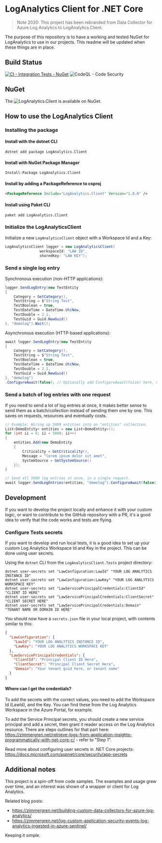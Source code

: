 # LogAnalytics Client for .NET Core
> Note 2020: This project has been rebranded from Data Collector for Azure Log Analytics to LogAnalytics.Client.

The purpose of this repository is to have a working and tested NuGet for LogAnalytics to use in our projects.
This readme will be updated when these things are in place.

## Build Status
[![CI - Integration Tests - NuGet](https://github.com/Zimmergren/LogAnalytics.Client/workflows/CI/badge.svg)](https://www.nuget.org/packages/loganalytics.client)
![CodeQL - Code Security](https://github.com/Zimmergren/LogAnalytics.Client/workflows/CodeQL/badge.svg)

## NuGet
The ![LogAnalytics.Client](https://www.nuget.org/packages/loganalytics.client) is available on NuGet.

## How to use the LogAnalytics Client

### Installing the package

#### Install with the dotnet CLI
```
dotnet add package LogAnalytics.Client
```

#### Install with NuGet Package Manager
```
Install-Package LogAnalytics.Client
```

#### Install by adding a PackageReference to csproj
```xml
<PackageReference Include="LogAnalytics.Client" Version="1.0.0" />
```

#### Install using Paket CLI
```
paket add LogAnalytics.Client
```

### Initialize the LogAnalyticsClient

Initialize a new `LogAnalyticsClient` object with a Workspace Id and a Key:
```csharp
LogAnalyticsClient logger = new LogAnalyticsClient(
                workspaceId: "LAW ID",
                sharedKey: "LAW KEY");
```

### Send a single log entry
Synchronous execution (non-HTTP applications):
```csharp
logger.SendLogEntry(new TestEntity
{
    Category = GetCategory(),
    TestString = $"String Test",
    TestBoolean = true,
    TestDateTime = DateTime.UtcNow,
    TestDouble = 2.1,
    TestGuid = Guid.NewGuid()
}, "demolog").Wait();
```

Asynchronous execution (HTTP-based applications):
```csharp
await logger.SendLogEntry(new TestEntity
{
    Category = GetCategory(),
    TestString = $"String Test",
    TestBoolean = true,
    TestDateTime = DateTime.UtcNow,
    TestDouble = 2.1,
    TestGuid = Guid.NewGuid()
}, "demolog")
.ConfigureAwait(false); // Optionally add ConfigureAwait(false) here, depending on your scenario
```

### Send a batch of log entries with one request
If you need to send a lot of log entries at once, it makes better sense to send them as a batch/collection instead of sending them one by one. This saves on requests, resources and eventually costs. 

```csharp
// Example: Wiring up 5000 entities into an "entities" collection.
List<DemoEntity> entities = new List<DemoEntity>();
for (int ii = 0; ii < 5000; ii++)
{
    entities.Add(new DemoEntity
    {
        Criticality = GetCriticality(),
        Message = "lorem ipsum dolor sit amet",
        SystemSource = GetSystemSource()
    });
}

// Send all 5000 log entries at once, in a single request.
await logger.SendLogEntries(entities, "demolog").ConfigureAwait(false);
```


## Development 

If you want to develop the project locally and enhance it with your custom logic, or want to contribute to the GitHub repository with a PR, it's a good idea to verify that the code works and tests are flying. 

### Configure Tests secrets
If you want to develop and run local tests, it is a good idea to set up your custom Log Analytics Workspace Id and Key in the project. This can be done using user secrets.

Using the `dotnet` CLI from the `LogAnalyticsClient.Tests` project directory:
```
dotnet user-secrets set "LawConfiguration:LawId" "YOUR LOG ANALYTICS INSTANCE ID"
dotnet user-secrets set "LawConfiguration:LawKey" "YOUR LOG ANALYTICS WORKSPACE KEY"
dotnet user-secrets set "LawServicePrincipalCredentials:ClientId" "CLIENT ID HERE"
dotnet user-secrets set "LawServicePrincipalCredentials:ClientSecret" "CLIENT SECRET HERE"
dotnet user-secrets set "LawServicePrincipalCredentials:Domain" "TENANT NAME OR DOMAIN ID HERE"
``` 

You should now have a `secrets.json` file in your local project, with contents similar to this: 
```json
{
  "LawConfiguration": {
    "LawId": "YOUR LOG ANALYTICS INSTANCE ID",
    "LawKey": "YOUR LOG ANALYTICS WORKSPACE KEY"
  },
  "LawServicePrincipalCredentials": {
    "ClientId": "Principal Client ID Here",
    "ClientSecret": "Principal Client Secret Here",
    "Domain": "Your tenant guid here, or tenant name"
  }
}
```

#### Where can I get the credentials?
To add the secrets with the correct values, you need to add the Workspace Id (LawId), and the Key. 
You can find these from the Log Analytics Workspace in the Azure Portal, for example.

To add the Service Principal secrets, you should create a new service principal and add a secret, then grant it reader access on the Log Analytics resource. 
There are steps outlines for that part here: https://zimmergren.net/retrieve-logs-from-application-insights-programmatically-with-net-core-c/ - refer to "Step 1".


Read more about configuring user secrets in .NET Core projects: https://docs.microsoft.com/aspnet/core/security/app-secrets

## Additional notes

This project is a spin-off from code samples. The examples and usage grew over time, and an interest was shown of a wrapper or client for Log Analytics.

Related blog posts:
- https://zimmergren.net/building-custom-data-collectors-for-azure-log-analytics/
- https://zimmergren.net/log-custom-application-security-events-log-analytics-ingested-in-azure-sentinel/

Keeping it simple.
